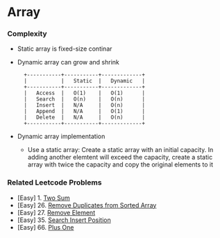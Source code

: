 # Array

### Complexity
* Static array is fixed-size continar
* Dynamic array can grow and shrink

        +-----------+-----------+-------------+
        |           |   Static  |   Dynamic   |
        +-----------+-----------+-------------+
        |   Access  |   O(1)    |   O(1)      |
        |   Search  |   O(n)    |   O(n)      |
        |   Insert  |   N/A     |   O(n)      |
        |   Append  |   N/A     |   O(1)      |
        |   Delete  |   N/A     |   O(n)      |
        +-----------+-----------+-------------+

* Dynamic array implementation
    - Use a static array: Create a static array with an initial capacity. In adding another elemtent will exceed the capacity, create a static array with twice the capacity and copy the original elements to it

### Related Leetcode Problems
* [Easy]  1. [Two Sum](https://leetcode.com/problems/two-sum/)
* [Easy]  26. [Remove Duplicates from Sorted Array](https://leetcode.com/problems/remove-duplicates-from-sorted-array/)
* [Easy]  27. [Remove Element](https://leetcode.com/problems/remove-element/)
* [Easy]  35. [Search Insert Position](https://leetcode.com/problems/search-insert-position/)
* [Easy]  66. [Plus One](https://leetcode.com/problems/plus-one/)
